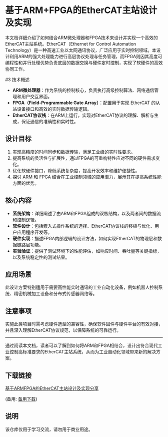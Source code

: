 # 基于ARM+FPGA的EtherCAT主站设计及实现

本文档详细介绍了如何结合ARM微处理器和FPGA技术来设计并实现一个高效的EtherCAT主站系统。EtherCAT（Ethernet for Control Automation Technology）是一种高速工业以太网通讯协议，广泛应用于实时控制领域。本设计利用ARM的强大处理能力进行高层协议处理与任务管理，而FPGA则因其高度可编程性和并行处理优势负责底层的数据交换与硬件定时控制，实现了软硬件的高效协同工作。

#3 技术概述

- **ARM微处理器**：作为系统的控制核心，负责执行高级控制算法、网络通信管理和用户交互界面。
- **FPGA（Field-Programmable Gate Array）**：配置用于实现 EtherCAT 的从站设备接口和高效的实时数据传输逻辑。
- **EtherCAT协议栈**：在ARM上运行，实现对EtherCAT协议的理解、解析与生成，保证通信的准确性和实时性。

## 设计目标

1. 实现高精度的时间同步和数据传输，满足工业级的实时性要求。
2. 提高系统的灵活性与扩展性，通过FPGA的可重构特性应对不同的硬件需求变化。
3. 优化软硬件接口，降低系统复杂度，提高开发效率和维护便捷性。
4. 探讨 ARM 和 FPGA 结合在工业控制领域的应用潜力，展示其在提高系统性能方面的优势。

## 核心内容

- **系统架构**：详细阐述了由ARM和FPGA组成的双核结构，以及两者间的数据流和控制逻辑。
- **软件设计**：包括嵌入式操作系统的选择、EtherCAT协议栈的移植与优化、用户应用程序开发等。
- **硬件实现**：描述FPGA内部逻辑的设计方法，如何实现EtherCAT的物理层和数据链路层功能。
- **实验验证**：提供了测试环境下的性能评估，如响应时间、吞吐量等关键指标，以及系统稳定性的测试结果。

## 应用场景

此设计方案特别适用于需要高性能实时通讯的工业自动化设备，例如机器人控制系统、精密机械加工设备和分布式传感器网络等。

## 注意事项

实施此类项目时需考虑硬件选型的兼容性，确保软件固件与硬件平台的有效对接，并且深入理解EtherCAT协议规范，以保障系统的可靠运行。

---

通过阅读本文档，读者可以了解到如何将ARM和FPGA相结合，设计出符合现代工业控制高标准要求的EtherCAT主站系统，从而为工业自动化领域带来新的解决方案。

## 下载链接
[基于ARMFPGA的EtherCAT主站设计及实现分享](https://pan.quark.cn/s/b40a6a5ddcfd) 

(备用: [备用下载](https://pan.baidu.com/s/1m6kRsFa9KTD0uxnUQfPinw?pwd=1234))

## 说明

该仓库仅用于学习交流，请勿用于商业用途。
